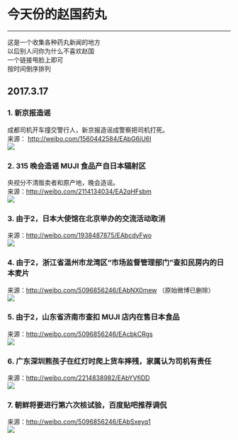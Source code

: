 ﻿# 今天份的赵国药丸


---

这是一个收集各种药丸新闻的地方  
以后别人问你为什么不喜欢赵国  
一个链接甩脸上即可  
按时间倒序排列  

## 2017.3.17
### 1. 新京报造谣
成都司机开车撞交警行人，新京报造谣成警察把司机打死。  
来源： http://weibo.com/1560442584/EAbG6jU6I  
![](https://github.com/chinese-pill/chinese-pill/raw/master/img/20170317/1.png)

### 2. 315 晚会造谣 MUJI 食品产自日本辐射区
央视分不清贩卖者和原产地，晚会造谣。  
来源：http://weibo.com/2114134034/EA2qHFsbm  
![](https://github.com/chinese-pill/chinese-pill/raw/master/img/20170317/7.png)

### 3. 由于2，日本大使馆在北京举办的交流活动取消
来源：http://weibo.com/1938487875/EAbcdyFwo  
![](https://github.com/chinese-pill/chinese-pill/raw/master/img/20170317/2.png)

### 4. 由于2，浙江省温州市龙湾区“市场监督管理部门”查扣民房内的日本麦片
来源：http://weibo.com/5096856246/EAbNX0mew （原始微博已删除）  
![](https://github.com/chinese-pill/chinese-pill/raw/master/img/20170317/3.png)

### 5. 由于2，山东省济南市查扣 MUJI 店内在售日本食品
来源：http://weibo.com/5096856246/EAcbkCRgs  
![](https://github.com/chinese-pill/chinese-pill/raw/master/img/20170317/6.png)

### 6. 广东深圳熊孩子在红灯时爬上货车摔残，家属认为司机有责任
来源：http://weibo.com/2214838982/EAbYVfjDD  
![](https://github.com/chinese-pill/chinese-pill/raw/master/img/20170317/4.png)

### 7. 朝鲜将要进行第六次核试验，百度贴吧推荐调侃
来源：http://weibo.com/5096856246/EAbSxeyq1  
![](https://github.com/chinese-pill/chinese-pill/raw/master/img/20170317/5.png)

